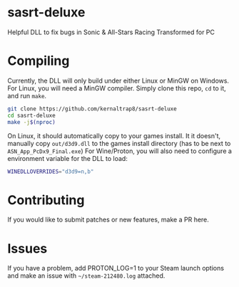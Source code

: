 # sasrt-deluxe
Helpful DLL to fix bugs in Sonic & All-Stars Racing Transformed for PC
# Compiling
Currently, the DLL will only build under either Linux or MinGW on Windows. For Linux, you will need a MinGW compiler.
Simply clone this repo, `cd` to it, and run `make`.

```bash
git clone https://github.com/kernaltrap8/sasrt-deluxe
cd sasrt-deluxe
make -j$(nproc)
```

On Linux, it should automatically copy to your games install. It it doesn't, manually copy `out/d3d9.dll` to the games install directory (has to be next to `ASN_App_PcDx9_Final.exe`)
For Wine/Proton, you will also need to configure a environment variable for the DLL to load:

```bash
WINEDLLOVERRIDES="d3d9=n,b"
```

# Contributing
If you would like to submit patches or new features, make a PR here.
# Issues
If you have a problem, add PROTON_LOG=1 to your Steam launch options and make an issue with `~/steam-212480.log` attached.